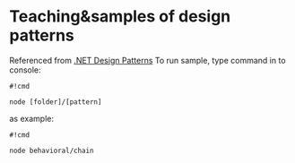 # Teaching&samples of design patterns #
Referenced from [.NET Design Patterns](http://www.dofactory.com/net/design-patterns)
To run sample, type command in to console:

```
#!cmd

node [folder]/[pattern]
```
as example:

```
#!cmd

node behavioral/chain
```